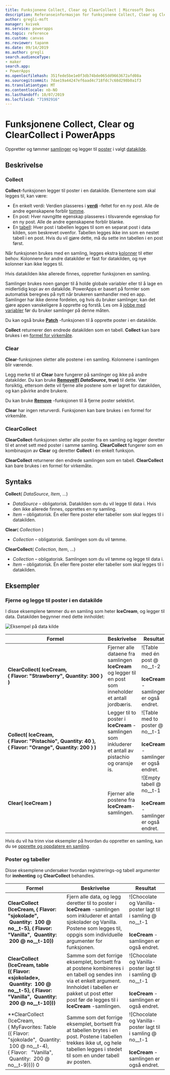 ```yaml
---
title: Funksjonene Collect, Clear og ClearCollect | Microsoft Docs
description: Referanseinformasjon for funksjonene Collect, Clear og ClearCollect i PowerApps, inkludert syntaks og eksempler
author: gregli-msft
manager: kvivek
ms.service: powerapps
ms.topic: reference
ms.custom: canvas
ms.reviewer: tapanm
ms.date: 09/14/2019
ms.author: gregli
search.audienceType:
- maker
search.app:
- PowerApps
ms.openlocfilehash: 351fede5be1e0f3db74bde065dd9663672afd08a
ms.sourcegitcommit: 7dae19a44247ef6aad4c718fdc7c68d298b0a1f3
ms.translationtype: MT
ms.contentlocale: nb-NO
ms.lasthandoff: 10/07/2019
ms.locfileid: "71992916"
---
```

# <a name="collect-clear-and-clearcollect-functions-in-powerapps"></a>Funksjonene Collect, Clear og ClearCollect i PowerApps

Oppretter og tømmer [samlinger](../working-with-data-sources.md#collections) og legger til [poster](../working-with-tables.md#records) i valgt [datakilde](../working-with-data-sources.md).

## <a name="description"></a>Beskrivelse

### <a name="collect"></a>Collect

**Collect**-funksjonen legger til poster i en datakilde. Elementene som skal legges til, kan være:

- En enkelt verdi: Verdien plasseres i **[verdi](function-value.md)** -feltet for en ny post.  Alle de andre egenskapene forblir [tomme](function-isblank-isempty.md).
- En post: Hver navngitte egenskap plasseres i tilsvarende egenskap for en ny post.  Alle de andre egenskapene forblir blanke.
- En [tabell](../working-with-tables.md): Hver post i tabellen legges til som en separat post i data kilden, som beskrevet ovenfor. Tabellen legges ikke inn som en nestet tabell i en post. Hvis du vil gjøre dette, må du sette inn tabellen i en post først.

Når funksjonen brukes med en samling, legges ekstra [kolonner](../working-with-tables.md#columns) til etter behov. Kolonnene for andre datakilder er fast for datakilden, og nye kolonner kan ikke legges til.  

Hvis datakilden ikke allerede finnes, oppretter funksjonen en samling.

Samlinger brukes noen ganger til å holde globale variabler eller til å lage en midlertidig kopi av en datakilde. PowerApps er basert på formler som automatisk beregnes på nytt når brukeren samhandler med en app. Samlinger har ikke denne fordelen, og hvis du bruker samlinger, kan det gjøre appen vanskeligere å opprette og forstå. Les om å [jobbe med variabler](../working-with-variables.md) før du bruker samlinger på denne måten.

Du kan også bruke **[Patch](function-patch.md)** -funksjonen til å opprette poster i en datakilde.

**Collect** returnerer den endrede datakilden som en tabell.  **Collect** kan bare brukes i en [formel for virkemåte](../working-with-formulas-in-depth.md).

### <a name="clear"></a>Clear

**Clear**-funksjonen sletter alle postene i en samling.  Kolonnene i samlingen blir værende.

Legg merke til at **Clear** bare fungerer på samlinger og ikke på andre datakilder.  Du kan bruke **[RemoveIf](function-remove-removeif.md)( *DataSource*, true)** til dette.  Vær forsiktig, ettersom dette vil fjerne alle postene som er lagret for datakilden, og kan påvirke andre brukere.

Du kan bruke **[Remove](function-remove-removeif.md)** -funksjonen til å fjerne poster selektivt.

**Clear** har ingen returverdi.  Funksjonen kan bare brukes i en formel for virkemåte.

### <a name="clearcollect"></a>ClearCollect

**ClearCollect**-funksjonen sletter alle poster fra en samling og legger deretter til et annet sett med poster i samme samling.  **ClearCollect** fungerer som en kombinasjon av **Clear** og deretter **Collect** i én enkelt funksjon.

**ClearCollect** returnerer den endrede samlingen som en tabell.  **ClearCollect** kan bare brukes i en formel for virkemåte.

## <a name="syntax"></a>Syntaks

**Collect**( *DataSource*, *Item*, ...)

* *DataSource* – obligatorisk. Datakilden som du vil legge til data i.  Hvis den ikke allerede finnes, opprettes en ny samling.
* *Item* – obligatorisk.  Én eller flere poster eller tabeller som skal legges til i datakilden.  

**Clear**( *Collection* )

* *Collection* – obligatorisk. Samlingen som du vil tømme.

**ClearCollect**( *Collection*, *Item*, ...)

* *Collection* – obligatorisk. Samlingen som du vil tømme og legge til data i.
* *Item* – obligatorisk.  Én eller flere poster eller tabeller som skal legges til i datakilden.  

## <a name="examples"></a>Eksempler

### <a name="clearing-and-adding-records-to-a-data-source"></a>Fjerne og legge til poster i en datakilde

I disse eksemplene tømmer du en samling som heter **IceCream**, og legger til data. Datakilden begynner med dette innholdet:

![Eksempel på data kilde](media/function-clear-collect-clearcollect/icecream.png)

| Formel | Beskrivelse | Resultat |
| --- | --- | --- |
| **ClearCollect( IceCream, {&nbsp;Flavor:&nbsp;"Strawberry",&nbsp;Quantity:&nbsp;300&nbsp;} )** |Fjerner alle dataene fra samlingen **IceCream** og legger til en post som inneholder et antall jordbæris. |<style>img {Max-Width: none}</style> ![Table med én post @ no__t-2<br><br>**IceCream** -samlingen er også endret. |
| **Collect( IceCream, {&nbsp;Flavor:&nbsp;"Pistachio",&nbsp;Quantity:&nbsp;40&nbsp;}, {&nbsp;Flavor:&nbsp;"Orange",&nbsp;Quantity:&nbsp;200&nbsp;}  )** |Legger til to poster i **IceCream** -samlingen som inkluderer et antall av pistachio og oransje is. |![Table med to poster @ no__t-1<br><br>**IceCream** -samlingen er også endret. |
| **Clear( IceCream )** |Fjerner alle postene fra **IceCream**-samlingen. |![Empty tabell @ no__t-1<br><br>**IceCream** -samlingen er også endret. |

Hvis du vil ha trinn vise eksempler på hvordan du oppretter en samling, kan du se [opprette og oppdatere en samling](../create-update-collection.md).

### <a name="records-and-tables"></a>Poster og tabeller

Disse eksemplene undersøker hvordan registrerings-og tabell argumenter for **innhenting** og **ClearCollect** behandles.

| Formel | Beskrivelse | Resultat |
| --- | --- | --- |
| **ClearCollect (IceCream, {&nbsp;Flavor: &nbsp; "sjokolade", &nbsp;Quantity: &nbsp;100 @ no__t-5}, {&nbsp;Flavor: &nbsp; "Vanilla", &nbsp;Quantity: &nbsp;200 @ no__t-10})** | Fjern alle data, og legg deretter til to poster i **IceCream** -samlingen som inkluderer et antall sjokolader og Vanilla.  Postene som legges til, oppgis som individuelle argumenter for funksjonen.| ![Chocolate og Vanilla-poster lagt til i samling @ no__t-1 <br><br>**IceCream** -samlingen er også endret. |
| **ClearCollect (IceCream, table ({&nbsp;Flavor: &nbsp; «sjokolade», &nbsp;Quantity: &nbsp;100 @ no__t-5}, {&nbsp;Flavor: &nbsp; "Vanilla", &nbsp;Quantity: &nbsp;200 @ no__t-10}))** | Samme som det forrige eksemplet, bortsett fra at postene kombineres i en tabell og sendes inn via et enkelt argument. Innholdet i tabellen er pakket ut post etter post før de legges til i **IceCream** -samlingen. | ![Chocolate og Vanilla-poster lagt til i samling @ no__t-1<br><br>**IceCream** -samlingen er også endret. |
| **ClearCollect (IceCream, <br> {&nbsp;MyFavorites: Table ({&nbsp;Flavor: &nbsp; "sjokolade", &nbsp;Quantity: &nbsp;100 @ no__t-4}, {&nbsp;Flavor: &nbsp; "Vanilla", &nbsp;Quantity: &nbsp;200 @ no__t-9})}) 0 | Samme som det forrige eksemplet, bortsett fra at tabellen brytes i en post.  Postene i tabellen trekkes ikke ut, og hele tabellen legges i stedet til som en under tabell av posten. | ![Chocolate og Vanilla-poster lagt til i samling @ no__t-1<br><br>**IceCream** -samlingen er også endret. |

